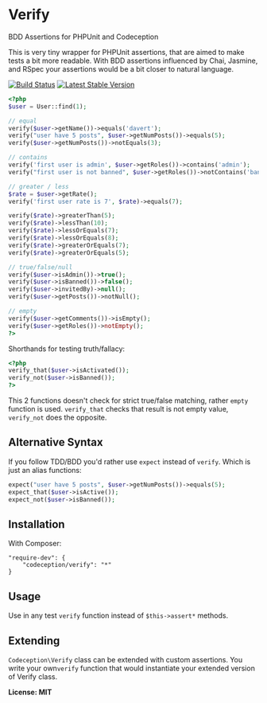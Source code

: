 Verify
======

BDD Assertions for PHPUnit and Codeception

This is very tiny wrapper for PHPUnit assertions, that are aimed to make tests a bit more readable.
With BDD assertions influenced by Chai, Jasmine, and RSpec your assertions would be a bit closer to natural language.

[![Build Status](https://travis-ci.org/Codeception/Verify.png?branch=master)](https://travis-ci.org/Codeception/Verify) [![Latest Stable Version](https://poser.pugx.org/codeception/verify/v/stable.png)](https://packagist.org/packages/codeception/verify)


``` php
<?php
$user = User::find(1);

// equal
verify($user->getName())->equals('davert');
verify("user have 5 posts", $user->getNumPosts())->equals(5);
verify($user->getNumPosts())->notEquals(3);

// contains
verify('first user is admin', $user->getRoles())->contains('admin');
verify("first user is not banned", $user->getRoles())->notContains('banned');

// greater / less
$rate = $user->getRate();
verify('first user rate is 7', $rate)->equals(7);

verify($rate)->greaterThan(5);
verify($rate)->lessThan(10);
verify($rate)->lessOrEquals(7);
verify($rate)->lessOrEquals(8);
verify($rate)->greaterOrEquals(7);
verify($rate)->greaterOrEquals(5);

// true/false/null
verify($user->isAdmin())->true();
verify($user->isBanned())->false();
verify($user->invitedBy)->null();
verify($user->getPosts())->notNull();

// empty
verify($user->getComments())->isEmpty();
verify($user->getRoles())->notEmpty();
?>
```

Shorthands for testing truth/fallacy:

``` php
<?php
verify_that($user->isActivated());
verify_not($user->isBanned());
?>
```

This 2 functions doesn't check for strict true/false matching, rather `empty` function is used.
`verify_that` checks that result is not empty value, `verify_not` does the opposite.

## Alternative Syntax

If you follow TDD/BDD you'd rather use `expect` instead of `verify`. Which is just an alias functions:

``` php
expect("user have 5 posts", $user->getNumPosts())->equals(5);
expect_that($user->isActive());
expect_not($user->isBanned());
```


## Installation

With Composer:

```
"require-dev": {
    "codeception/verify": "*"
}
```

## Usage

Use in any test `verify` function instead of `$this->assert*` methods.

## Extending

`Codeception\Verify` class can be extended with custom assertions. You write your own`verify` function that would instantiate your extended version of Verify class.

**License: MIT**
